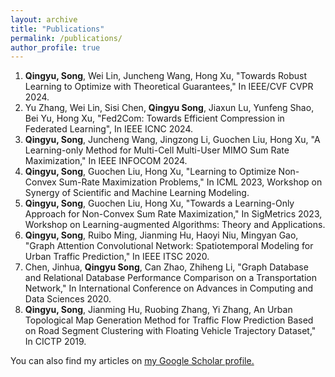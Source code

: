 ```yaml
---
layout: archive
title: "Publications"
permalink: /publications/
author_profile: true
---
```


  1. **Qingyu, Song**, Wei Lin, Juncheng Wang, Hong Xu, "Towards Robust Learning to Optimize with Theoretical Guarantees," In IEEE/CVF CVPR 2024.
  2. Yu Zhang, Wei Lin, Sisi Chen, **Qingyu Song**, Jiaxun Lu, Yunfeng Shao, Bei Yu, Hong Xu, "Fed2Com: Towards Efficient Compression in Federated Learning", In IEEE ICNC 2024.
  3. **Qingyu, Song**, Juncheng Wang, Jingzong Li, Guochen Liu, Hong Xu, "A Learning-only Method for Multi-Cell Multi-User MIMO Sum Rate Maximization," In IEEE INFOCOM 2024.
  4. **Qingyu, Song**, Guochen Liu, Hong Xu, "Learning to Optimize Non-Convex Sum-Rate Maximization Problems," In ICML 2023, Workshop on Synergy of Scientific and Machine Learning Modeling.
  5. **Qingyu, Song**, Guochen Liu, Hong Xu, "Towards a Learning-Only Approach for Non-Convex Sum Rate Maximization," In SigMetrics 2023, Workshop on Learning-augmented Algorithms: Theory and Applications.
  6. **Qingyu, Song**, Ruibo Ming, Jianming Hu, Haoyi Niu, Mingyan Gao, "Graph Attention Convolutional Network: Spatiotemporal Modeling for Urban Traffic Prediction," In IEEE ITSC 2020.
  7. Chen, Jinhua, **Qingyu Song**, Can Zhao, Zhiheng Li, "Graph Database and Relational Database Performance Comparison on a Transportation Network," In International Conference on Advances in Computing and Data Sciences 2020.
  8. **Qingyu, Song**, Jianming Hu, Ruobing Zhang, Yi Zhang, An Urban Topological Map Generation Method for Traffic Flow Prediction Based on Road Segment Clustering with Floating Vehicle Trajectory Dataset," In CICTP 2019.

You can also find my articles on <u><a href="{{author.googlescholar}}">my Google Scholar profile</a>.</u>

<!-- {% include base_path %}

{% for post in site.publications reversed %}
  {% include archive-single.html %}
{% endfor %} -->
